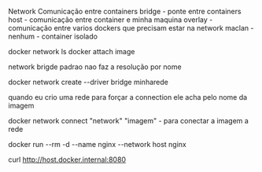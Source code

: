 Network
Comunicação entre containers
bridge - ponte entre containers
host - comunicação entre container e minha maquina 
overlay - comunicação entre varios dockers que precisam estar na network
maclan - 
nenhum - container isolado

docker network ls
docker attach image

network brigde padrao nao faz a resolução por nome

docker network create --driver bridge minharede

quando eu crio uma rede para forçar a connection ele acha pelo nome da imagem

docker network connect "network" "imagem" - para conectar a imagem a rede

docker run --rm -d --name nginx --network host nginx

curl http://host.docker.internal:8080